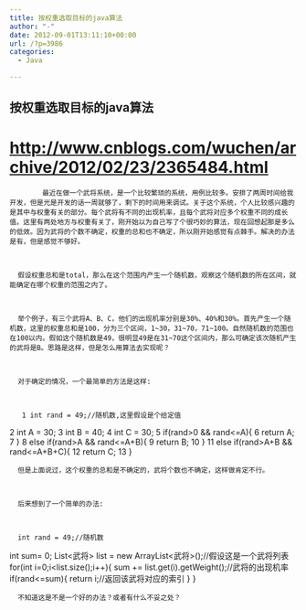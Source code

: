```yaml
---
title: 按权重选取目标的java算法
author: "-"
date: 2012-09-01T13:11:10+00:00
url: /?p=3986
categories:
  - Java

---
```

## 按权重选取目标的java算法
# <http://www.cnblogs.com/wuchen/archive/2012/02/23/2365484.html>

  
    
            最近在做一个武将系统，是一个比较繁琐的系统，用例比较多。安排了两周时间给我开发，但是光是开发的话一周就够了，剩下的时间用来调试。关于这个系统，个人比较感兴趣的是其中与权重有关的部分。每个武将有不同的出现机率，且每个武将对应多个权重不同的成长值。这里有两处地方与权重有关了，刚开始以为自己写了个很巧妙的算法，现在回想起那是多么的低效。因为武将的个数不确定，权重的总和也不确定，所以刚开始感觉有点棘手。解决的办法是有，但是感觉不够好。
    
    
    
      假设权重总和是total，那么在这个范围内产生一个随机数，观察这个随机数的所在区间，就能确定在哪个权重的范围之内了。
    
    
    
      举个例子，有三个武将A、B、C，他们的出现机率分别是30%、40%和30%。首先产生一个随机数，这里的权重总和是100，分为三个区间，1~30，31~70，71~100。自然随机数的范围也在100以内。假如这个随机数是49，很明显49是在31~70这个区间内，那么可确定该次随机产生的武将是B。思路是这样，但是怎么用算法去实现呢？
    
    
    
      对于确定的情况，一个最简单的方法是这样: 
    
    
     
       1 int rand = 49;//随机数,这里假设是个给定值
 2 int A = 30;
 3 int B = 40;
 4 int C = 30;
 5 if(rand>0 && rand<=A){
 6 return A;
 7 }
 8 else if(rand>A && rand<=A+B){
 9 return B;
10 }
11 else if(rand>A+B && rand<=A+B+C){
12 return C;
13 }
      
 
    
    
    
      但是上面说过，这个权重的总和是不确定的，武将个数也不确定，这样做肯定不行。
    
    
    
      后来想到了一个简单的办法:
    
 
      
      int rand = 49;//随机数
int sum= 0;
List<武将> list = new ArrayList<武将>();//假设这是一个武将列表
for(int i=0;i<list.size();i++){
sum += list.get(i).getWeight();//武将的出现机率
if(rand<=sum){
return i;//返回该武将对应的索引
}
}
 
    
    
      不知道这是不是一个好的办法？或者有什么不妥之处？
  
